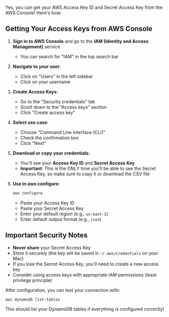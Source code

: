 Yes, you can get your AWS Access Key ID and Secret Access Key from the AWS Console! Here's how:

## Getting Your Access Keys from AWS Console

1. **Sign in to AWS Console** and go to the **IAM (Identity and Access Management)** service
   - You can search for "IAM" in the top search bar

2. **Navigate to your user**:
   - Click on "Users" in the left sidebar
   - Click on your username

3. **Create Access Keys**:
   - Go to the "Security credentials" tab
   - Scroll down to the "Access keys" section
   - Click "Create access key"

4. **Select use case**:
   - Choose "Command Line Interface (CLI)"
   - Check the confirmation box
   - Click "Next"

5. **Download or copy your credentials**:
   - You'll see your **Access Key ID** and **Secret Access Key**
   - **Important**: This is the ONLY time you'll be able to see the Secret Access Key, so make sure to copy it or download the CSV file

6. **Use in aws configure**:
   ```bash
   aws configure
   ```
   - Paste your Access Key ID
   - Paste your Secret Access Key
   - Enter your default region (e.g., `us-east-1`)
   - Enter default output format (e.g., `json`)

## Important Security Notes

- **Never share** your Secret Access Key
- Store it securely (the key will be saved in `~/.aws/credentials` on your Mac)
- If you lose the Secret Access Key, you'll need to create a new access key
- Consider using access keys with appropriate IAM permissions (least privilege principle)

After configuration, you can test your connection with:
```bash
aws dynamodb list-tables
```

This should list your DynamoDB tables if everything is configured correctly!
